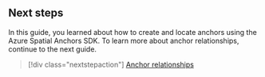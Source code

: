 ## Next steps

In this guide, you learned about how to create and locate anchors using the Azure Spatial Anchors SDK. To learn more about anchor relationships, continue to the next guide.

> [!div class="nextstepaction"]
> [Anchor relationships](../articles/spatial-anchors/concepts/anchor-relationships-way-finding.md)